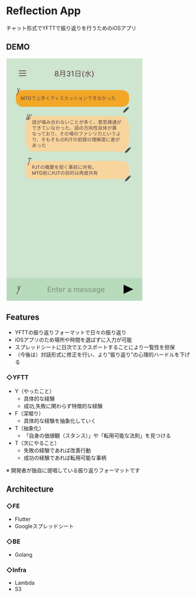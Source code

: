 # Reflection App
チャット形式でYFTTで振り返りを行うためのiOSアプリ

## DEMO
![8co2c-1ea9a](./ui.png)

## Features
* YFTTの振り返りフォーマットで日々の振り返り
* iOSアプリのため場所や時間を選ばずに入力が可能
* スプレッドシートに日次でエクスポートすることにより一覧性を担保
* （今後は）対話形式に修正を行い、より”振り返り”の心理的ハードルを下げる

### ◇YFTT
* Y（やったこと）
    * 具体的な経験
    * 成功,失敗に関わらず特徴的な経験
* F（深堀り）
    * 具体的な経験を抽象化していく
* T（抽象化）
    * 「自身の価値観（スタンス）」や「転用可能な法則」を見つける
* T（次にやること）
    * 失敗の経験であれば改善行動
    * 成功の経験であれば転用可能な事柄

※ 開発者が独自に提唱している振り返りフォーマットです

## Architecture
### ◇FE
* Flutter
* Googleスプレッドシート
### ◇BE
* Golang
### ◇Infra
* Lambda
* S3